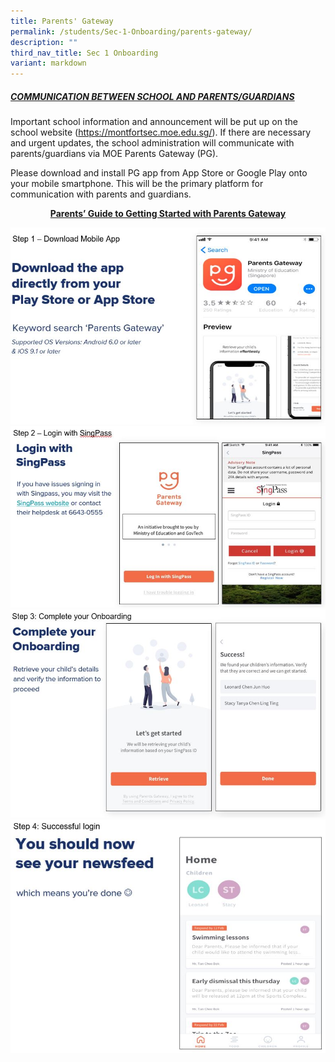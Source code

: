 ```yaml
---
title: Parents' Gateway
permalink: /students/Sec-1-Onboarding/parents-gateway/
description: ""
third_nav_title: Sec 1 Onboarding
variant: markdown
---
```

##### <u>COMMUNICATION BETWEEN SCHOOL AND PARENTS/GUARDIANS</u>

Important school information and announcement will be put up on the school website (https://montfortsec.moe.edu.sg/). 
If there are necessary and urgent updates, the school administration will communicate with parents/guardians via MOE Parents Gateway (PG). 

Please download and install PG app from App Store or Google Play onto your mobile smartphone. This will be the primary platform for communication with parents and guardians.




**<center><u>Parents’ Guide to Getting Started with Parents Gateway</u></center>**

![](/images/PG%20step1.jpeg)
![](/images/PG%20step%202.jpeg)
![](/images/PG%20step%203.jpeg)
![](/images/PG%20step%204.jpeg)